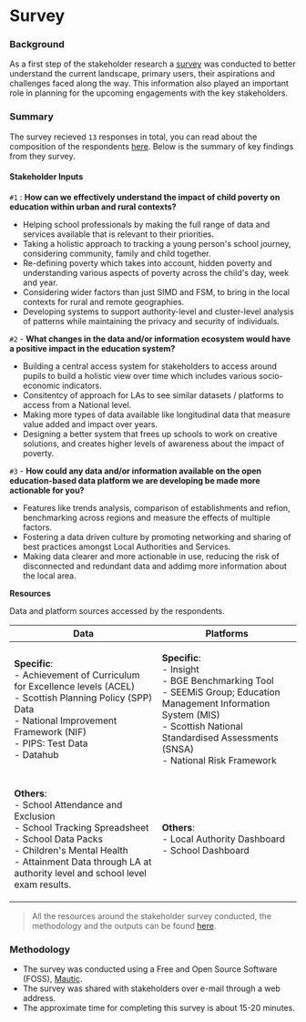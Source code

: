 # Survey

### Background

As a first step of the stakeholder research a [survey](https://github.com/The-Data-for-Children-Collaborative/noral-user-research/blob/main/research/01-stakeholder-survey/01-01-stakeholder-survey.md) was conducted to better understand the current landscape, primary users, their aspirations and challenges faced along the way. This information also played an important role in planning for the upcoming engagements with the key stakeholders.

### Summary

The survey recieved `13` responses in total, you can read about the composition of the respondents [here](survey.md#summary). Below is the summary of key findings from they survey.

#### Stakeholder Inputs

`#1` : **How can we effectively understand the impact of child poverty on education within urban and rural contexts?**

* Helping school professionals by making the full range of data and services available that is relevant to their priorities.
* Taking a holistic approach to tracking a young person's school journey, considering community, family and child together.
* Re-defining poverty which takes into account, hidden poverty and understanding various aspects of poverty across the child's day, week and year.
* Considering wider factors than just SIMD and FSM, to bring in the local contexts for rural and remote geographies.
* Developing systems to support authority-level and cluster-level analysis of patterns while maintaining the privacy and security of individuals.

`#2` - **What changes in the data and/or information ecosystem would have a positive impact in the education system?**

* Building a central access system for stakeholders to access around pupils to build a holistic view over time which includes various socio-economic indicators.
* Consitentcy of approach for LAs to see similar datasets / platforms to access from a National level.
* Making more types of data available like longitudinal data that measure value added and impact over years.
* Designing a better system that frees up schools to work on creative solutions, and creates higher levels of awareness about the impact of poverty.

`#3` - **How could any data and/or information available on the open education-based data platform we are developing be made more actionable for you?**

* Features like trends analysis, comparison of establishments and refion, benchmarking across regions and measure the effects of multiple factors.
* Fostering a data driven culture by promoting networking and sharing of best practices amongst Local Authorities and Services.
* Making data clearer and more actionable in use, reducing the risk of disconnected and redundant data and addimg more information about the local area.

**Resources**

Data and platform sources accessed by the respondents.

| Data                                                                                                                                                                                                                                         | Platforms                                                                                                                                                                                                                      |
| -------------------------------------------------------------------------------------------------------------------------------------------------------------------------------------------------------------------------------------------- | ------------------------------------------------------------------------------------------------------------------------------------------------------------------------------------------------------------------------------ |
| <p><strong>Specific</strong>:<br>- Achievement of Curriculum for Excellence levels (ACEL)<br>- Scottish Planning Policy (SPP) Data<br>- National Improvement Framework (NIF)<br>- PIPS: Test Data<br>- Datahub</p>                           | <p><strong>Specific</strong>:<br>- Insight<br>- BGE Benchmarking Tool<br>- SEEMiS Group; Education Management Information System (MIS)<br>- Scottish National Standardised Assessments (SNSA)<br>- National Risk Framework</p> |
| <p><strong>Others</strong>:<br>- School Attendance and Exclusion<br>- School Tracking Spreadsheet<br>- School Data Packs<br>- Children's Mental Health<br>- Attainment Data through LA at authority level and school level exam results.</p> | <p><strong>Others</strong>:<br>- Local Authority Dashboard<br>- School Dashboard</p>                                                                                                                                           |

> All the resources around the stakeholder survey conducted, the methodology and the outputs can be found [here](https://github.com/The-Data-for-Children-Collaborative/noral-user-research/tree/main/research/01-stakeholder-survey).

### Methodology

* The survey was conducted using a Free and Open Source Software (FOSS), [Mautic](https://www.mautic.org).
* The survey was shared with stakeholders over e-mail through a web address.
* The approximate time for completing this survey is about 15-20 minutes.
